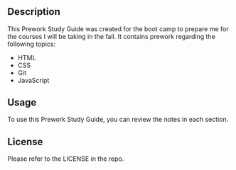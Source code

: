 # <Your-Project-Title>

## Description

This Prework Study Guide was created for the boot camp to prepare me for the courses
I will be taking in the fall. It contains prework regarding the following topics:

- HTML
- CSS
- Git
- JavaScript

## Usage

To use this Prework Study Guide, you can review the notes in each section.

## License

Please refer to the LICENSE in the repo.

